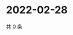 # 2022-02-28

共 0 条

<!-- BEGIN WEIBO -->
<!-- 最后更新时间 Mon Feb 28 2022 08:57:02 GMT+0800 (China Standard Time) -->

<!-- END WEIBO -->
